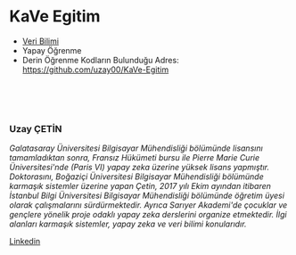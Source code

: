 # KaVe Egitim
 - [Veri Bilimi](https://github.com/uzay00/KaVe-Egitim/tree/master/VeriBilimi)
 - Yapay Öğrenme
 - Derin Öğrenme
Kodların Bulunduğu Adres: https://github.com/uzay00/KaVe-Egitim


<BR><BR><BR>
 
### Uzay ÇETİN
_Galatasaray Üniversitesi Bilgisayar Mühendisliği bölümünde lisansını tamamladıktan sonra, Fransız Hükümeti bursu ile Pierre Marie Curie Üniversitesi'nde (Paris VI) yapay zeka üzerine yüksek lisans yapmıştır. Doktorasını, Boğaziçi Üniversitesi Bilgisayar Mühendisliği bölümünde karmaşık sistemler üzerine yapan Çetin, 2017 yılı Ekim ayından itibaren İstanbul Bilgi Üniversitesi Bilgisayar Mühendisliği bölümünde öğretim üyesi olarak çalışmalarını sürdürmektedir. Ayrıca Sarıyer Akademi'de çocuklar ve gençlere yönelik proje odaklı yapay zeka derslerini organize etmektedir. İlgi alanları karmaşık sistemler, yapay zeka ve veri bilimi konularıdır._

[Linkedin](https://www.linkedin.com/in/uzay-çetin-b1a9ab100/)
